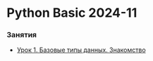 # Python Basic 2024-11


### Занятия

- [Урок 1. Базовые типы данных. Знакомство](lessons/lesson.01/)
